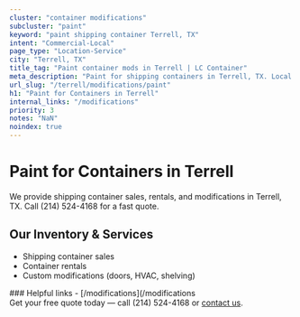 ```yaml
---
cluster: "container modifications"
subcluster: "paint"
keyword: "paint shipping container Terrell, TX"
intent: "Commercial-Local"
page_type: "Location-Service"
city: "Terrell, TX"
title_tag: "Paint container mods in Terrell | LC Container"
meta_description: "Paint for shipping containers in Terrell, TX. Local fabrication & pro install. LC Container — Since 2003. Get a quote."
url_slug: "/terrell/modifications/paint"
h1: "Paint for Containers in Terrell"
internal_links: "/modifications"
priority: 3
notes: "NaN"
noindex: true
---
```


# Paint for Containers in Terrell

We provide shipping container sales, rentals, and modifications in Terrell, TX. Call (214) 524-4168 for a fast quote.

## Our Inventory & Services
- Shipping container sales
- Container rentals
- Custom modifications (doors, HVAC, shelving)

<div data-section="internal-links">
### Helpful links
- [/modifications](/modifications
</div>

<div data-section="cta">
Get your free quote today — call (214) 524-4168 or <a href="/contact">contact us</a>.
</div>

<script type="application/ld+json">{"@context":"https://schema.org","@type":"FAQPage","mainEntity":[{"@type":"Question","name":"How much does delivery cost in Terrell, TX?","acceptedAnswer":{"@type":"Answer","text":"Delivery costs vary by distance and container size. Most deliveries in Terrell, TX range from $150-$300. Call (214) 524-4168 for an exact quote based on your specific location."}},{"@type":"Question","name":"Do you offer financing or payment plans?","acceptedAnswer":{"@type":"Answer","text":"We accept major credit cards, checks, and can discuss commercial terms for bulk purchases. Call (214) 524-4168 to discuss options."}},{"@type":"Question","name":"Can you customize containers in Terrell, TX?","acceptedAnswer":{"@type":"Answer","text":"Yes — we perform modifications like doors, HVAC, insulation, and shelving. Request a custom quote at (214) 524-4168 or via our contact form."}}]}</script>
